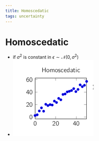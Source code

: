 ```yaml
---
title: Homoscedatic
tags: uncertainty
---
```


# Homoscedatic
- if $\sigma^{2}$ is constant in $\epsilon \sim \mathcal{N}(0, \sigma^{2})$
- ![im](assets/Pasted%20Image%2020220323153008.png)













































































